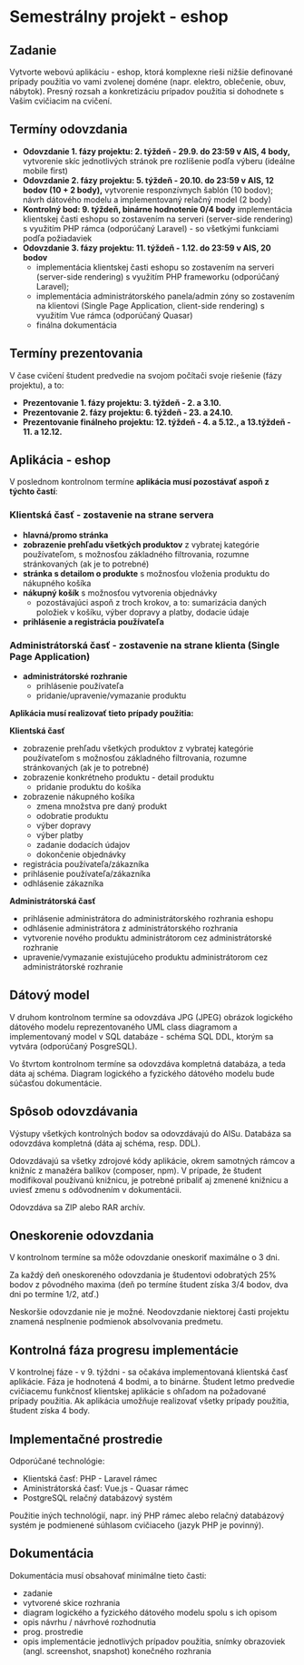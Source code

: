 # Semestrálny projekt - eshop

## Zadanie
Vytvorte webovú aplikáciu - eshop, ktorá komplexne rieši nižšie definované prípady použitia vo vami zvolenej doméne (napr. elektro, oblečenie, obuv, nábytok). Presný rozsah a konkretizáciu prípadov použitia si dohodnete s Vašim cvičiacim na cvičení.


## Termíny odovzdania
* **Odovzdanie 1. fázy projektu: 2. týždeň - 29.9. do 23:59 v AIS, 4 body,** vytvorenie skíc jednotlivých stránok pre rozlíšenie podľa výberu (ideálne mobile first)
* **Odovzdanie 2. fázy projektu: 5. týždeň - 20.10. do 23:59 v AIS, 12 bodov (10 + 2 body),** vytvorenie responzívnych šablón (10 bodov); návrh dátového modelu a implementovaný relačný model (2 body) 
* **Kontrolný bod: 9. týždeň, binárne hodnotenie 0/4 body**  implementácia klientskej časti eshopu so zostavením na serveri (server-side rendering) s využitím PHP rámca (odporúčaný Laravel) - so všetkými funkciami podľa požiadaviek 
* **Odovzdanie 3. fázy projektu: 11. týždeň - 1.12. do 23:59 v AIS, 20 bodov** 
  * implementácia klientskej časti eshopu so zostavením na serveri (server-side rendering) s využitím PHP frameworku (odporúčaný Laravel); 
  * implementácia administrátorského panela/admin zóny so zostavením na klientovi (Single Page Application, client-side rendering) s využitím Vue rámca (odporúčaný Quasar) 
  * finálna dokumentácia


## Termíny prezentovania
V čase cvičení študent predvedie na svojom počítači svoje riešenie (fázy projektu), a to:
* **Prezentovanie 1. fázy projektu: 3. týždeň - 2. a 3.10.**
* **Prezentovanie 2. fázy projektu: 6. týždeň - 23. a 24.10.**
* **Prezentovanie finálneho projektu: 12. týždeň - 4. a 5.12., a 13.týždeň - 11. a 12.12.**


## Aplikácia - eshop
V poslednom kontrolnom termíne **aplikácia musí pozostávať aspoň z týchto častí**:
### Klientská časť - zostavenie na strane servera
* **hlavná/promo stránka** 
* **zobrazenie prehľadu všetkých produktov** z vybratej kategórie používateľom, s možnosťou základného filtrovania, rozumne stránkovaných (ak je to potrebné)
* **stránka s detailom o produkte** s možnosťou vloženia produktu do nákupného košíka
* **nákupný košík** s možnosťou vytvorenia objednávky
    * pozostávajúci aspoň z troch krokov, a to: sumarizácia daných položiek v košíku, výber dopravy a platby, dodacie údaje
* **prihlásenie a registrácia používateľa**

### Administrátorská časť - zostavenie na strane klienta (Single Page Application)
* **administrátorské rozhranie**
  * prihlásenie používateľa
  * pridanie/upravenie/vymazanie produktu

**Aplikácia musí realizovať tieto prípady použitia:**

**Klientská časť**
* zobrazenie prehľadu všetkých produktov z vybratej kategórie používateľom s možnosťou základného filtrovania, rozumne stránkovaných (ak je to potrebné)
* zobrazenie konkrétneho produktu - detail produktu
    * pridanie produktu do košíka
* zobrazenie nákupného košíka
    * zmena množstva pre daný produkt
    * odobratie produktu
    * výber dopravy
    * výber platby
    * zadanie dodacích údajov
    * dokončenie objednávky
* registrácia používateľa/zákazníka
* prihlásenie používateľa/zákazníka
* odhlásenie zákazníka

**Administrátorská časť**
* prihlásenie administrátora do administrátorského rozhrania eshopu
* odhlásenie administrátora z administrátorského rozhrania
* vytvorenie nového produktu administrátorom cez administrátorské rozhranie
* upravenie/vymazanie existujúceho produktu administrátorom cez administrátorské rozhranie

## Dátový model
V druhom kontrolnom termíne sa odovzdáva JPG (JPEG) obrázok logického dátového modelu reprezentovaného UML class diagramom a implementovaný model v SQL databáze - schéma SQL DDL, ktorým sa vytvára (odporúčaný PosgreSQL).

Vo štvrtom kontrolnom termíne sa odovzdáva kompletná databáza, a teda dáta aj schéma. Diagram logického a fyzického dátového modelu bude súčasťou dokumentácie.

## Spôsob odovzdávania
Výstupy všetkých kontrolných bodov sa odovzdávajú do AISu. Databáza sa odovzdáva kompletná (dáta aj schéma, resp. DDL).

Odovzdávajú sa všetky zdrojové kódy aplikácie, okrem samotných rámcov a knižníc z manažéra balíkov (composer, npm). V prípade, že študent modifikoval používanú knižnicu, je potrebné pribaliť aj zmenené knižnicu a uviesť zmenu s odôvodnením v dokumentácii.

Odovzdáva sa ZIP alebo RAR archív.


## Oneskorenie odovzdania
V kontrolnom termíne sa môže odovzdanie oneskoriť maximálne o 3 dni.

Za každý deň oneskoreného odovzdania je študentovi odobratých 25% bodov z pôvodného maxima (deň po termíne študent získa 3/4 bodov, dva dni po termíne 1/2, atď.) 

 Neskoršie odovzdanie nie je možné. Neodovzdanie niektorej časti projektu znamená nesplnenie podmienok absolvovania predmetu.
 
 
## Kontrolná fáza progresu implementácie
V kontrolnej fáze - v 9. týždni - sa očakáva implementovaná klientská časť aplikácie. Fáza je hodnotená 4 bodmi, a to binárne. Študent letmo predvedie cvičiacemu funkčnosť klientskej aplikácie s ohľadom na požadované prípady použitia. Ak aplikácia umožňuje realizovať všetky prípady použitia, študent získa 4 body.


## Implementačné prostredie
Odporúčané technológie:
* Klientská časť: PHP - Laravel rámec
* Aministrátorská časť: Vue.js - Quasar rámec
* PostgreSQL relačný databázový systém

Použitie iných technológií, napr. iný PHP rámec alebo relačný databázový systém je podmienené súhlasom cvičiaceho (jazyk PHP je povinný).


## Dokumentácia
Dokumentácia musí obsahovať minimálne tieto časti:
* zadanie
* vytvorené skice rozhrania 
* diagram logického a fyzického dátového modelu spolu s ich opisom
* opis návrhu / návrhové rozhodnutia
* prog. prostredie
* opis implementácie jednotlivých prípadov použitia, snímky obrazoviek (angl. screenshot, snapshot) konečného  rozhrania

